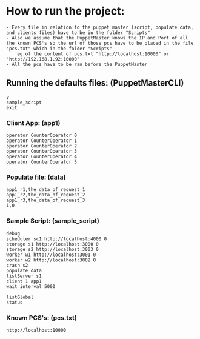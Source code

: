 # How to run the project:

	- Every file in relation to the puppet master (script, populate data, and clients files) have to be in the folder "Scripts"
	- Also we assume that the PuppetMaster knows the IP and Port of all the known PCS's so the url of those pcs have to be placed in the file "pcs.txt" which in the folder "Scripts" 
		eg of the content of pcs.txt "http://localhost:10000" or "http://192.168.1.92:10000"
	- All the pcs have to be ran before the PuppetMaster

## Running the defaults files: (PuppetMasterCLI)
```
y
sample_script
exit
```


### Client App: (app1)

```
operator CounterOperator 0
operator CounterOperator 1
operator CounterOperator 2
operator CounterOperator 3
operator CounterOperator 4
operator CounterOperator 5
```

### Populate file: (data)

```
app1_r1,the_data_of_request_1
app1_r2,the_data_of_request_2
app1_r3,the_data_of_request_3
1,0
```

### Sample Script: (sample_script)

```
debug
scheduler sc1 http://localhost:4000 0
storage s1 http://localhost:3000 0
storage s2 http://localhost:3003 0
worker w1 http://localhost:3001 0
worker w2 http://localhost:3002 0
crash s2
populate data
listServer s1
client 1 app1
wait_interval 5000

listGlobal
status
```

### Known PCS's: (pcs.txt)

```
http://localhost:10000
```
